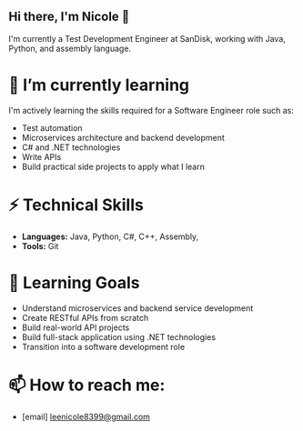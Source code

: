 ## Hi there, I'm Nicole 👋
I'm currently a Test Development Engineer at SanDisk, working with Java, Python, and assembly language.

# 🌱 I’m currently learning
I'm actively learning the skills required for a Software Engineer role such as:
- Test automation
- Microservices architecture and backend development
- C# and .NET technologies
- Write APIs
- Build practical side projects to apply what I learn

# ⚡ Technical Skills
- **Languages:** Java, Python, C#, C++, Assembly,
- **Tools:** Git

# 🔭 Learning Goals
- Understand microservices and backend service development
- Create RESTful APIs from scratch
- Build real-world API projects
- Build full-stack application using .NET technologies
- Transition into a software development role

# 📫 How to reach me:
- [email] leenicole8399@gmail.com
  

<!--
**nicole0803/nicole0803** is a ✨ _special_ ✨ repository because its `README.md` (this file) appears on your GitHub profile.

Here are some ideas to get you started:

- 🔭 I’m currently working on ...
- 🌱 I’m currently learning ...
- 👯 I’m looking to collaborate on ...
- 🤔 I’m looking for help with ...
- 💬 Ask me about ...
- 📫 How to reach me: ...
- 😄 Pronouns: ...
- ⚡ Fun fact: ...
-->
